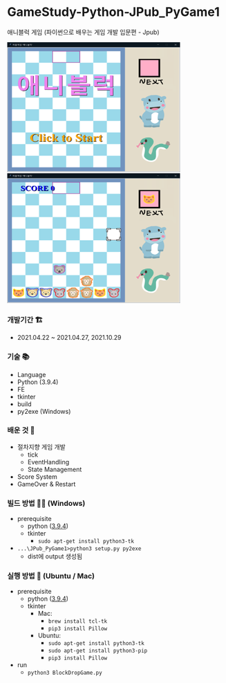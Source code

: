 # GameStudy-Python-JPub_PyGame1
애니블럭 게임 (파이썬으로 배우는 게임 개발 입문편 - Jpub)

<img src='preview1.png' width="400px" height="300px"/>&nbsp;
<img src='preview2.png' width="400px" height="300px"/>

### 개발기간 🏗️
* 2021.04.22 ~ 2021.04.27, 2021.10.29
   
### 기술 📚
* Language
 * Python (3.9.4)
* FE
 * tkinter
* build
 * py2exe (Windows)

### 배운 것 📖
* 절차지향 게임 개발
  * tick
  * EventHandling
  * State Management
* Score System
* GameOver & Restart

### 빌드 방법 👷‍♂️ (Windows)
 * prerequisite
   * python ([3.9.4](https://www.python.org/downloads/))
   * tkinter
     * `sudo apt-get install python3-tk`
 * `...\JPub_PyGame1>python3 setup.py py2exe`
   * dist에 output 생성됨

### 실행 방법 🏃 (Ubuntu / Mac)
* prerequisite
  * python ([3.9.4](https://www.python.org/downloads/))
  * tkinter
    * Mac:
      * `brew install tcl-tk`
      * `pip3 install Pillow`
    * Ubuntu:
      * `sudo apt-get install python3-tk`
      * `sudo apt-get install python3-pip`
      * `pip3 install Pillow`
* run
  * `python3 BlockDropGame.py`

